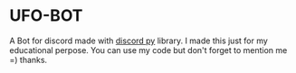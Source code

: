 # UFO-BOT
A Bot for discord made with [discord py](https://github.com/Rapptz/discord.py) library. I made this just for my educational perpose. You can use my code but don't forget to mention me =) thanks.
